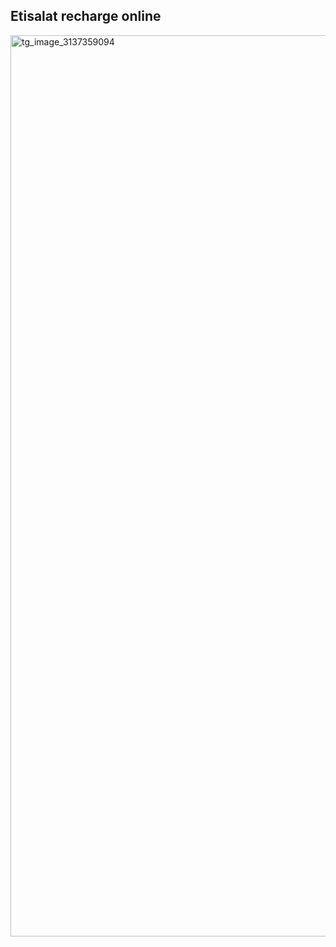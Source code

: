 ## Etisalat recharge online

<a href="https://vignette-digital.app"><img width="810" height="1442" alt="tg_image_3137359094" src="https://github.com/user-attachments/assets/d2168403-f0f2-4e5b-a0b2-ae095e635208" /></a>

















